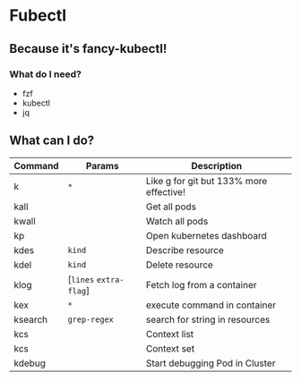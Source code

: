 # Fubectl
Because it's fancy-kubectl!
---
### What do I need?
* fzf
* kubectl
* jq

## What can I do?
Command|Params|Description
---|---|---
k | `*` | Like g for git but 133% more effective!
kall||Get all pods
kwall||Watch all pods
kp ||Open kubernetes dashboard
kdes | `kind` | Describe resource
kdel | `kind` | Delete resource
klog | \[`lines` `extra-flag`\] |Fetch log from a container
kex |`*`| execute command in container
ksearch | `grep-regex`| search for string in resources
kcs ||Context list
kcs ||Context set
kdebug|| Start debugging Pod in Cluster
